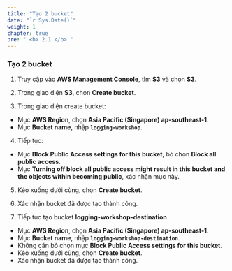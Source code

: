 ```yaml
---
title: "Tạo 2 bucket"
date: "`r Sys.Date()`"
weight: 1
chapter: true
pre: " <b> 2.1 </b> "
---
```


### Tạo 2 bucket

1. Truy cập vào **AWS Management Console**, tìm **S3** và chọn **S3**.

2. Trong giao diện **S3**, chọn **Create bucket**.

3. Trong giao diện create bucket:

- Mục **AWS Region**, chọn **Asia Pacific (Singapore) ap-southeast-1**.
- Mục **Bucket name**, nhập **`logging-workshop`**.

4. Tiếp tục:

- Mục **Block Public Access settings for this bucket**, bỏ chọn **Block all public access**.
- Mục **Turning off block all public access might result in this bucket and the objects within becoming public**, xác nhận mục này.

5. Kéo xuống dưới cùng, chọn **Create bucket**.

6. Xác nhận bucket đã được tạo thành công.

7. Tiếp tục tạo bucket **logging-workshop-destination**

- Mục **AWS Region**, chọn **Asia Pacific (Singapore) ap-southeast-1**.
- Mục **Bucket name**, nhập **`logging-workshop-destination`**.
- Không cần bỏ chọn mục **Block Public Access settings for this bucket**.
- Kéo xuống dưới cùng, chọn **Create bucket**.
- Xác nhận bucket đã được tạo thành công.
